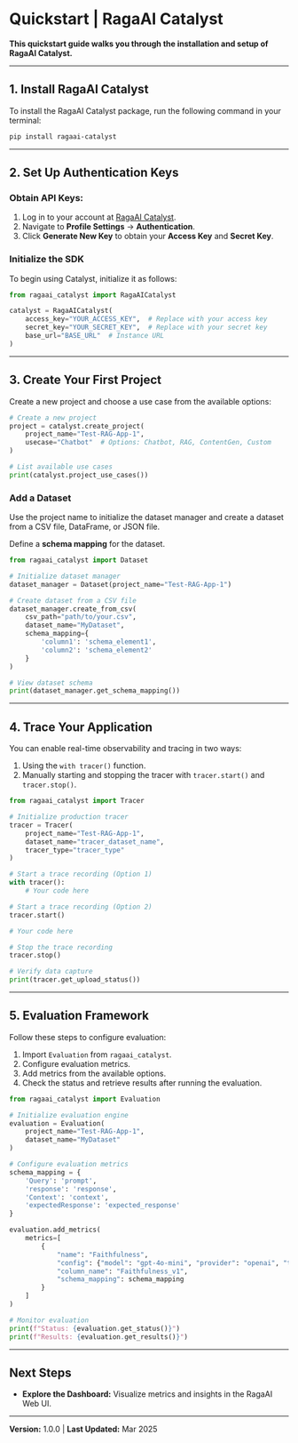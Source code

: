 # Quickstart | RagaAI Catalyst

**This quickstart guide walks you through the installation and setup of RagaAI Catalyst.**

---

## **1. Install RagaAI Catalyst**

To install the RagaAI Catalyst package, run the following command in your terminal:

```bash
pip install ragaai-catalyst
```

---

## **2. Set Up Authentication Keys**

### **Obtain API Keys:**
1. Log in to your account at [RagaAI Catalyst](https://catalyst.raga.ai/).
2. Navigate to **Profile Settings** → **Authentication**.
3. Click **Generate New Key** to obtain your **Access Key** and **Secret Key**.

### **Initialize the SDK**

To begin using Catalyst, initialize it as follows:

```python
from ragaai_catalyst import RagaAICatalyst

catalyst = RagaAICatalyst(
    access_key="YOUR_ACCESS_KEY",  # Replace with your access key
    secret_key="YOUR_SECRET_KEY",  # Replace with your secret key
    base_url="BASE_URL"  # Instance URL
)
```

---

## **3. Create Your First Project**

Create a new project and choose a use case from the available options:

```python
# Create a new project
project = catalyst.create_project(
    project_name="Test-RAG-App-1",
    usecase="Chatbot"  # Options: Chatbot, RAG, ContentGen, Custom
)

# List available use cases
print(catalyst.project_use_cases())
```

### **Add a Dataset**
Use the project name to initialize the dataset manager and create a dataset from a CSV file, DataFrame, or JSON file.

Define a **schema mapping** for the dataset.

```python
from ragaai_catalyst import Dataset

# Initialize dataset manager
dataset_manager = Dataset(project_name="Test-RAG-App-1")

# Create dataset from a CSV file
dataset_manager.create_from_csv(
    csv_path="path/to/your.csv",
    dataset_name="MyDataset",
    schema_mapping={
        'column1': 'schema_element1',
        'column2': 'schema_element2'
    }
)

# View dataset schema
print(dataset_manager.get_schema_mapping())
```

---

## **4. Trace Your Application**

You can enable real-time observability and tracing in two ways:

1. Using the `with tracer()` function.
2. Manually starting and stopping the tracer with `tracer.start()` and `tracer.stop()`.


```python
from ragaai_catalyst import Tracer

# Initialize production tracer
tracer = Tracer(
    project_name="Test-RAG-App-1",
    dataset_name="tracer_dataset_name",
    tracer_type="tracer_type"
)

# Start a trace recording (Option 1)
with tracer():
    # Your code here

# Start a trace recording (Option 2)
tracer.start()

# Your code here

# Stop the trace recording
tracer.stop()

# Verify data capture
print(tracer.get_upload_status())
```

---

## **5. Evaluation Framework**

Follow these steps to configure evaluation:
1. Import `Evaluation` from `ragaai_catalyst`.
2. Configure evaluation metrics.
3. Add metrics from the available options.
4. Check the status and retrieve results after running the evaluation.

```python
from ragaai_catalyst import Evaluation

# Initialize evaluation engine
evaluation = Evaluation(
    project_name="Test-RAG-App-1",
    dataset_name="MyDataset"
)

# Configure evaluation metrics
schema_mapping = {
    'Query': 'prompt',
    'response': 'response',
    'Context': 'context',
    'expectedResponse': 'expected_response'
}

evaluation.add_metrics(
    metrics=[
        {
            "name": "Faithfulness",
            "config": {"model": "gpt-4o-mini", "provider": "openai", "threshold": {"gte": 0.232323}},
            "column_name": "Faithfulness_v1",
            "schema_mapping": schema_mapping
        }
    ]
)

# Monitor evaluation
print(f"Status: {evaluation.get_status()}")
print(f"Results: {evaluation.get_results()}")
```

---

## **Next Steps**
- **Explore the Dashboard:** Visualize metrics and insights in the RagaAI Web UI.

---

**Version:** 1.0.0 | **Last Updated:** Mar 2025
